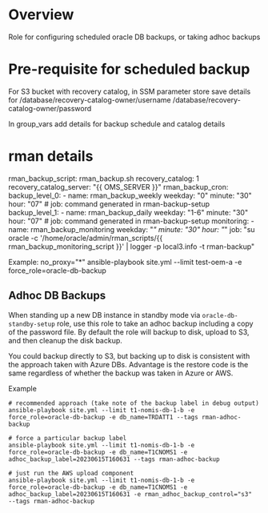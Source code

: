 # Overview

Role for configuring scheduled oracle DB backups, or taking adhoc backups

# Pre-requisite for scheduled backup  

For S3 bucket with recovery catalog, in SSM parameter store save details for 
/database/recovery-catalog-owner/username
/database/recovery-catalog-owner/password 

In group_vars add details for backup schedule and catalog details 
# rman details
rman_backup_script: rman_backup.sh
recovery_catalog: 1
recovery_catalog_server: "{{ OMS_SERVER }}"
rman_backup_cron:
  backup_level_0:
    - name: rman_backup_weekly
      weekday: "0"
      minute: "30"
      hour: "07"
      # job: command generated in rman-backup-setup
  backup_level_1:
    - name: rman_backup_daily
      weekday: "1-6"
      minute: "30"
      hour: "07"
      # job: command generated in rman-backup-setup
  monitoring:
    - name: rman_backup_monitoring
      weekday: "*"
      minute: "30"
      hour: "*"
      job: "su oracle -c '/home/oracle/admin/rman_scripts/{{ rman_backup_monitoring_script }}' | logger -p local3.info -t rman-backup"

Example:
no_proxy="*" ansible-playbook site.yml --limit test-oem-a -e force_role=oracle-db-backup

## Adhoc DB Backups

When standing up a new DB instance in standby mode via `oracle-db-standby-setup`
role, use this role to take an adhoc backup including a copy of the password
file. By default the role will backup to disk, upload to S3, and then cleanup
the disk backup.

You could backup directly to S3, but backing up to disk is consistent with the
approach taken with Azure DBs.  Advantage is the restore code is the same
regardless of whether the backup was taken in Azure or AWS.

Example

```
# recommended approach (take note of the backup label in debug output)
ansible-playbook site.yml --limit t1-nomis-db-1-b -e force_role=oracle-db-backup -e db_name=TRDATT1 --tags rman-adhoc-backup

# force a particular backup label
ansible-playbook site.yml --limit t1-nomis-db-1-b -e force_role=oracle-db-backup -e db_name=T1CNOMS1 -e adhoc_backup_label=20230615T160631 --tags rman-adhoc-backup

# just run the AWS upload component
ansible-playbook site.yml --limit t1-nomis-db-1-b -e force_role=oracle-db-backup -e db_name=T1CNOMS1 -e adhoc_backup_label=20230615T160631 -e rman_adhoc_backup_control="s3"  --tags rman-adhoc-backup
```
